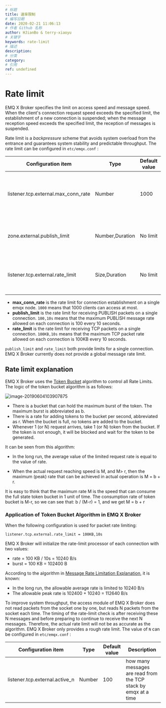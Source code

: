 ```yaml
---
# 标题
title: 速率限制
# 编写日期
date: 2020-02-21 11:06:13
# 作者 Github 名称
author: HJianBo & terry-xiaoyu
# 关键字
keywords: rate-limit
# 描述
description:
# 分类
category: 
# 引用
ref: undefined
---
```


# Rate limit
EMQ X Broker specifies the limit on access speed and message speed. When the client's connection request speed exceeds the specified limit, the establishment of a new connection is suspended; when the message reception speed exceeds the specified limit, the reception of messages is suspended.

Rate limit is a *backpressure* scheme that avoids system overload from the entrance and guarantees system stability and predictable throughput. The rate limit can be configured in `etc/emqx.conf` :

| Configuration item                  | Type            | Default value | Description                                                  |
| ----------------------------------- | --------------- | ------------- | ------------------------------------------------------------ |
| listener.tcp.external.max_conn_rate | Number          | 1000          | The maximum allowable connection rate on this node (conn/s)  |
| zone.external.publish_limit         | Number,Duration | No limit      | Maximum allowable publish rate on a single connection (msg/s) |
| listener.tcp.external.rate_limit    | Size,Duration   | No limit      | Maximum allowable packet rate on a single connection (bytes/s) |

- **max_conn_rate** is the rate limit for connection establishment on a single emqx node. `1000` means that 1000 clients can access at most.
- **publish_limit** is the rate limit for receiving PUBLISH packets on a single connection. `100,10s` means that the maximum PUBLISH message rate allowed on each connection is 100 every 10 seconds.
- **rate_limit** is the rate limit for receiving TCP packets on a single connection. `100KB,10s` means that the maximum TCP packet rate allowed on each connection is 100KB every 10 seconds.

`publish_limit` and `rate_limit` both provide limits for a single connection. EMQ X Broker currently does not provide a global message rate limit.

## Rate limit explanation 
EMQ X Broker uses the [Token Bucket](https://en.wikipedia.org/wiki/Token_bucket) algorithm to control all Rate Limits. The logic of the token bucket algorithm is as follows:

![image-20190604103907875](../assets/token-bucket.jpg)

- There is a bucket that can hold the maximum burst of the token. The maximum burst is abbreviated as b.
- There is a rate for adding tokens to the bucket per second, abbreviated as r. When the bucket is full, no tokens are added to the bucket.
- Whenever 1 (or N) request arrives, take 1 (or N) token from the bucket. If the token is not enough, it will be blocked and wait for the token to be generated.

It can be seen from this algorithm:

- In the long run, the average value of the limited request rate is equal to the value of rate.

- When the actual request reaching speed is M, and M> r, then the maximum (peak) rate that can be achieved in actual operation is M = b + r.

It is easy to think that the maximum rate M is the speed that can consume the full state token bucket in 1 unit of time. The consumption rate of token bucket is M-r, so we can see that: b / (M-r) = 1, and we get M = b + r
  
  

### Application of Token Bucket Algorithm in EMQ X Broker
When the following configuration is used for packet rate limiting:

```
listener.tcp.external.rate_limit = 100KB,10s
```

EMQ X Broker will initialize the rate-limit processor of each connection with two values:

- rate = 100 KB / 10s = 10240 B/s
- burst = 100 KB = 102400 B

According to the algorithm in [Message Rate Limitation Explanation](#rate-limit-explanation), it is known:

- In the long run, the allowable average rate is limited to 10240 B/s
- The allowable peak rate is 102400 + 10240 = 112640 B/s

To improve system throughput, the access module of EMQ X Broker does not read packets from the socket one by one, but reads N packets from the socket each time. The timing of the rate-limit check is after receiving these N messages and before preparing to continue to receive the next N messages. Therefore, the actual rate limit will not be as accurate as the algorithm. EMQ X Broker only provides a rough rate limit. The value of `N` can be configured in  `etc/emqx.conf` :

| Configuration item             | Type   | Default value | Description                                                  |
| ------------------------------ | ------ | ------------- | ------------------------------------------------------------ |
| listener.tcp.external.active_n | Number | 100           | how many messages are read from the TCP stack by emqx at a time |
